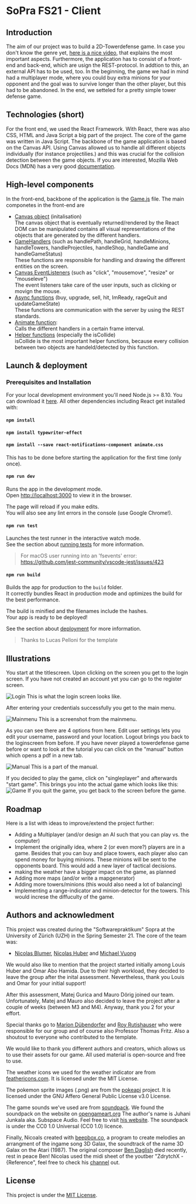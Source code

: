 # SoPra FS21 - Client

## Introduction
The aim of our project was to build a 2D-Towerdefense game. In case you don't know the genre yet, [here is a nice video](https://datasaurus-rex.com/inspiration/storytelling/tower-defense-games-explained), that explains the most important aspects. Furthermore, the application has to consist of a front-end and back-end, which are usign the REST-protocol. In addtion to this, an external API has to be used, too. In the beginning, the game we had in mind had a multiplayer mode, where you could buy extra minions for your opponent and the goal was to survive longer than the other player, but this had to be abandoned. In the end, we setteled for a pretty simple tower defense game.

## Technologies (short)
For the front end, we used the React Framework. With React, there was also CSS, HTML and Java Script a big part of the project. The core of the game was written in Java Script. The backbone of the game application is based on the Canvas API. Using Canvas allowed us to handle all different objects individually (for instance projectilies.) and this was crucial for the collision detection between the game objects. If you are interested, Mozilla Web Docs (MDN) has a very good [documentation](https://developer.mozilla.org/en-US/docs/Web/API/Canvas_API).

## High-level components

In the front-end, backbone of the application is the [Game.js](/src/components/game/Game.js) file.
The main componetes in the front-end are
- [Canvas object](https://github.com/sopra-fs21-group-10/td-client/blob/master/src/components/game/Game.js#L240) (initalisation)<br>
The canvas object that is eventually returned/rendered by the React DOM can be manipulated contains all visual representations of the objects that are generated by the different handlers.<br>
- [GameHandlers](https://github.com/sopra-fs21-group-10/td-client/blob/master/src/components/game/Game.js#L1716) (such as handlePath, handleGrid, handleMinions, handleTowers, handleProjectiles, handleShop, handleGame and handleGameStatus)<br>
These functions are responsible for handling and drawing the different entities on the screen.
- [Canvas EventListeners](https://github.com/sopra-fs21-group-10/td-client/blob/master/src/components/game/Game.js#L709) (such as "click", "mousemove", "resize" or "mouseleve")<br>
The event listeners take care of the user inputs, such as clicking or movign the mouse.
- [Async functions](https://github.com/sopra-fs21-group-10/td-client/blob/master/src/components/game/Game.js#L22) (buy, upgrade, sell, hit, ImReady, rageQuit and updateGameState) <br>
These functions are communication with the server by using the REST standards.
- [Animate function](https://github.com/sopra-fs21-group-10/td-client/blob/master/src/components/game/Game.js#L2355):<br>
Calls the different handlers in a certain frame interval.
- [Helper functions](https://github.com/sopra-fs21-group-10/td-client/blob/master/src/components/game/Game.js#L2395) (especially the isCollide)<br>
isCollide is the most important helper functions, because every collision between two objects are handeld/detected by this function.


## Launch & deployment
### Prerequisites and Installation

For your local development environment you'll need Node.js >= 8.10. You can download it [here](https://nodejs.org). All other dependencies including React get installed with:

#### `npm install`
#### `npm install typewriter-effect`
#### `npm install --save react-notifications-component animate.css`

This has to be done before starting the application for the first time (only once).

#### `npm run dev`

Runs the app in the development mode.<br>
Open [http://localhost:3000](http://localhost:3000) to view it in the browser.

The page will reload if you make edits.<br>
You will also see any lint errors in the console (use Google Chrome!).

#### `npm run test`

Launches the test runner in the interactive watch mode.<br>
See the section about [running tests](https://facebook.github.io/create-react-app/docs/running-tests) for more information.

> For macOS user running into an 'fsevents' error: https://github.com/jest-community/vscode-jest/issues/423

#### `npm run build`

Builds the app for production to the `build` folder.<br>
It correctly bundles React in production mode and optimizes the build for the best performance.

The build is minified and the filenames include the hashes.<br>
Your app is ready to be deployed!

See the section about [deployment](https://facebook.github.io/create-react-app/docs/deployment) for more information.

>Thanks to Lucas Pelloni for the template


## Illustrations
You start at the titlescreen. Upon clicking on the screen you get to the login screen. If you have not created an account yet you can go to the register screen.

![Login](https://cdn.discordapp.com/attachments/835848514495971338/848487753339109386/login.PNG)
This is what the login screen looks like.

After entering your credentials successfully you get to the main menu.

![Mainmenu](https://cdn.discordapp.com/attachments/835848514495971338/848487754665164800/mainmenu.PNG)
This is a screenshot from the mainmenu. 

As you can see there are 4 options from here. Edit user settings lets you edit your username, password and your location. Logout brings you back to the loginscreen from before. If you have never played a towerdefense game before or want to look at the tutorial you can click on the "manual" button which opens a pdf in a new tab.

![Manual](https://cdn.discordapp.com/attachments/835848514495971338/848487756685377546/manual.PNG)
This is a part of the manual.

If you decided to play the game, click on "singleplayer" and afterwards "start game". This brings you into the actual game which looks like this:
![Game](https://cdn.discordapp.com/attachments/835848514495971338/848487752726872104/game.PNG)
If you quit the game, you get back to the screen before the game.
## Roadmap
Here is a list with ideas to improve/extend the project further:
- Adding a Multiplayer (and/or design an AI such that you can play vs. the computer)
- Implement the originally idea, where 2 (or even more?) players are in a game. Besides that you can buy and place towers, each player also can spend money for buying minions. These minions will be sent to the opponents board. This would add a new layer of tactical decisions.
- making the weather have a bigger impact on the game, as planned
- Adding more maps (and/or write a mapgenerator)
- Adding more towers/minions (this would also need a lot of balancing)
- Implementing a range-indicator and minion-detector for the towers. This would increse the diffuculty of the game.

## Authors and acknowledment
This project was created during the "Softwarepraktikum" Sopra at the University of Zürich (UZH) in the Spring Semester 21. The core of the team was:
- [Nicolas Blumer](https://github.com/Thahit), [Nicolas Huber](https://github.com/HuberNicolas) and [Michael Vuong](https://github.com/Seouless29)

We would also like to mention that the project started initially among Louis Huber and Omar Abo Hamida. Due to their high workload, they decided to leave the group after the inital assessment. Nevertheless, thank you Louis and Omar for your initial support!

After this assessment, Matej Gurica and Mauro Dörig joined our team. Unfortunately, Matej and Mauro also decided to leave the project after a couple of weeks (between M3 and M4). Anyway, thank you 2 for your effort.

Special thanks go to [Marion Dübendorfer](https://github.com/demaerl) and [Roy Rutishauser](https://github.com/royru) who were responsible for our group and of course also Professor Thomas Fritz. Also a shoutout to everyone who contributed to the template.


We would like to thank you different authors and creators, which allows us to use their assets for our game. All used material is open-source and free to use.

The weather icons we used for the weather indicator are from [feathericons.com](https://feathericons.com/). It is licensed under the MIT License.

The pokemon sprite images (.png) are from the [pokeapi](https://pokeapi.co/) project. It is licensed under the GNU Affero General Public License v3.0 License.

The game sounds we've used are from [soundpack](https://opengameart.org/content/512-sound-effects-8-bit-style). We found the soundpack on the website on [opengameart.org](opengameart.org) The author's name is Juhani Junkala aka. Subspace Audio. Feel free to visit [his website](https://juhanijunkala.com/). The soundpack is  under the CC0 1.0 Universal (CC0 1.0) licence.

Finally, Nicoals created with [beepbox.co](https://www.beepbox.co/), a program to create melodies an arrangment of the ingame song 3D Galax, the soundtrack of the name 3D Galax on the Atari (1987). The original composer [Ben Daglish](http://www.ben-daglish.net/) died recently, rest in peace Ben! Nicolas used the midi sheet of the youtber "ZdrytchX -{Reference", feel free to check his [channel](https://www.youtube.com/channel/UCgeotTTb4AW_l2w8cNPRssA) out.

## License

This project is under the [MIT License](https://choosealicense.com/licenses/mit/#).